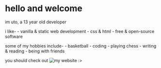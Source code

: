 # hello and welcome

im uto, a 13 year old developer

i like-
    - vanilla & static web development
    - css & html
    - free & open-source software
    
some of my hobbies include-
    - basketball
    - coding
    - playing chess
    - writing & reading
    - being with friends

you should check out ![my website](https://uto.pages.dev) :>
